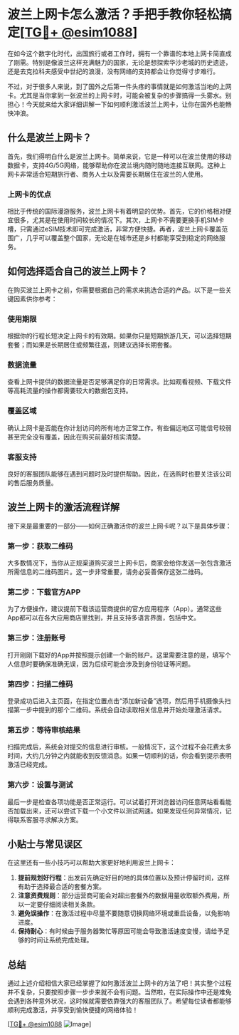 # 波兰上网卡怎么激活？手把手教你轻松搞定[[TG💪+ @esim1088](https://t.me/s/esim1088)]

在如今这个数字化时代，出国旅行或者工作时，拥有一个靠谱的本地上网卡简直成了刚需。特别是像波兰这样充满魅力的国家，无论是想探索华沙老城的历史遗迹，还是去克拉科夫感受中世纪的浪漫，没有网络的支持都会让你觉得寸步难行。

不过，对于很多人来说，到了国外之后第一件头疼的事情就是如何激活当地的上网卡。尤其是当你拿到一张波兰的上网卡时，可能会被复杂的步骤搞得一头雾水。别担心！今天就来给大家详细讲解一下如何顺利激活波兰上网卡，让你在国外也能畅快冲浪。

## 什么是波兰上网卡？

首先，我们得明白什么是波兰上网卡。简单来说，它是一种可以在波兰使用的移动数据卡，支持4G/5G网络，能够帮助你在波兰境内随时随地连接互联网。这种上网卡非常适合短期旅行者、商务人士以及需要长期居住在波兰的人使用。

### 上网卡的优点

相比于传统的国际漫游服务，波兰上网卡有着明显的优势。首先，它的价格相对便宜很多，尤其是在使用时间较长的情况下。其次，上网卡不需要更换手机SIM卡槽，只需通过eSIM技术即可完成激活，非常方便快捷。再者，波兰上网卡覆盖范围广，几乎可以覆盖整个国家，无论是在城市还是乡村都能享受到稳定的网络服务。

## 如何选择适合自己的波兰上网卡？

在购买波兰上网卡之前，你需要根据自己的需求来挑选合适的产品。以下是一些关键因素供你参考：

### 使用期限

根据你的行程长短决定上网卡的有效期。如果你只是短期旅游几天，可以选择短期套餐；而如果是长期居住或频繁往返，则建议选择长期套餐。

### 数据流量

查看上网卡提供的数据流量是否足够满足你的日常需求。比如观看视频、下载文件等高耗流量的操作都需要较大的数据包支持。

### 覆盖区域

确认上网卡是否能在你计划访问的所有地方正常工作。有些偏远地区可能信号较弱甚至完全没有覆盖，因此在购买前最好核实清楚。

### 客服支持

良好的客服团队能够在遇到问题时及时提供帮助。因此，在选购时也要关注该公司的售后服务质量。

## 波兰上网卡的激活流程详解

接下来是最重要的一部分——如何正确激活你的波兰上网卡呢？以下是具体步骤：

### 第一步：获取二维码

大多数情况下，当你从正规渠道购买波兰上网卡后，商家会给你发送一张包含激活所需信息的二维码图片。这一步非常重要，请务必妥善保存这张二维码。

### 第二步：下载官方APP

为了方便操作，建议提前下载该运营商提供的官方应用程序（App）。通常这些App都可以在各大应用商店里找到，并且支持多语言界面，包括中文。

### 第三步：注册账号

打开刚刚下载好的App并按照提示创建一个新的账户。这里需要注意的是，填写个人信息时要确保准确无误，因为后续可能会涉及到身份验证等问题。

### 第四步：扫描二维码

登录成功后进入主页面，在指定位置点击“添加新设备”选项，然后用手机摄像头扫描第一步中提到的那个二维码。系统会自动读取相关信息并开始处理激活请求。

### 第五步：等待审核结果

扫描完成后，系统会对提交的信息进行审核。一般情况下，这个过程不会花费太多时间，大约几分钟之内就能收到反馈消息。如果一切顺利的话，你会看到提示表明激活已经完成。

### 第六步：设置与测试

最后一步是检查各项功能是否正常运行。可以试着打开浏览器访问任意网站看看能否加载出来，还可以尝试下载一个小文件以测试网速。如果发现任何异常情况，记得联系客服寻求解决方案。

## 小贴士与常见误区

在这里还有一些小技巧可以帮助大家更好地利用波兰上网卡：

1. **提前规划好行程**：出发前先确定好目的地的具体位置以及预计停留时间，这样有助于选择最合适的套餐方案。
2. **注意资费规则**：部分运营商可能会对超出套餐外的数据用量收取额外费用，所以一定要仔细阅读相关条款。
3. **避免误操作**：在激活过程中尽量不要随意切换网络环境或重启设备，以免影响进度。
4. **保持耐心**：有时候由于服务器繁忙等原因可能会导致激活速度变慢，请给予足够的时间让系统完成处理。

## 总结

通过上述介绍相信大家已经掌握了如何激活波兰上网卡的方法了吧！其实整个过程并不复杂，只要按照步骤一步步来就不会有问题。当然啦，在实际操作中还是难免会遇到各种意外状况，这时候就需要依靠强大的客服团队了。希望每位读者都能够顺利完成激活，并享受到愉快便捷的网络体验！

[[TG💪+ @esim1088](https://t.me/s/esim1088) ![Image](https://i.postimg.cc/4NQfJmqS/Snipaste-2025-05-13-00-14-12.png)]